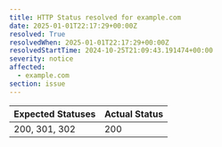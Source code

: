 ```yaml
---
title: HTTP Status resolved for example.com
date: 2025-01-01T22:17:29+00:00Z
resolved: True
resolvedWhen: 2025-01-01T22:17:29+00:00Z
resolvedStartTime: 2024-10-25T21:09:43.191474+00:00
severity: notice
affected:
  - example.com
section: issue
---
```


| Expected Statuses | Actual Status  |
|-------------------|----------------|
| 200, 301, 302 | 200 |
